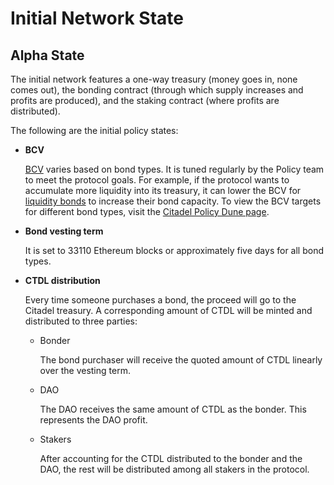 # Initial Network State

## Alpha State

The initial network features a one-way treasury (money goes in, none comes out), the bonding contract (through which supply increases and profits are produced), and the staking contract (where profits are distributed).

The following are the initial policy states:

*   **BCV**

    [BCV](../references/glossary.md#bcv) varies based on bond types. It is tuned regularly by the Policy team to meet the protocol goals. For example, if the protocol wants to accumulate more liquidity into its treasury, it can lower the BCV for [liquidity bonds](../contracts/bonds.md#ctdl-dai-lp-bond) to increase their bond capacity. To view the BCV targets for different bond types, visit the [Citadel Policy Dune page](https://dune.xyz/shadow/Citadel-Policy).
*   **Bond vesting term**

    It is set to 33110 Ethereum blocks or approximately five days for all bond types.
*   **CTDL distribution**

    Every time someone purchases a bond, the proceed will go to the Citadel treasury. A corresponding amount of CTDL will be minted and distributed to three parties:

    *   Bonder

        The bond purchaser will receive the quoted amount of CTDL linearly over the vesting term.
    *   DAO

        The DAO receives the same amount of CTDL as the bonder. This represents the DAO profit.
    *   Stakers

        After accounting for the CTDL distributed to the bonder and the DAO, the rest will be distributed among all stakers in the protocol.
